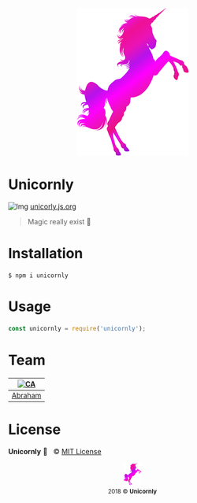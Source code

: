 <p align="center"><img src="https://raw.githubusercontent.com/Unicornly/unicornly/master/media/unicornly.png"></p>

# Unicornly

![Img](https://png.icons8.com/ios/16/000000/geography-filled.png) [unicorly.js.org](https://unicornly.js.org)

> Magic really exist 🦄

# Installation

```
$ npm i unicornly
```

# Usage

```js
const unicornly = require('unicornly');
```

# Team

|[![CA](https://avatars3.githubusercontent.com/u/21347264?s=50&v=4)](https://github.com/19cah)|
| --- |
| [Abraham](https://github.com/19cah) |

# License

**Unicornly** 🦄  &nbsp; © [MIT License](https://github.com/Unicornly/unicornly/blob/master/LICENSE)

<p align="center">
	<img src="https://raw.githubusercontent.com/Unicornly/unicornly/master/media/unicornly.png" width="7%" height="7%"><br>
	<small>2018 © <b>Unicornly</b></small>
</p>
